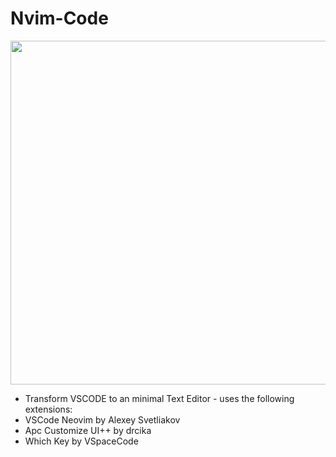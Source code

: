 # Nvim-Code
<kbd align="center">
<img src="https://github.com/livghit/nvim-vscode/assets/108449432/77040f7a-a35e-4804-8ebf-ff8abda4c5f2" width="550" />
</kbd>

- Transform VSCODE to an minimal Text Editor -
  uses the following extensions:
- VSCode Neovim by Alexey Svetliakov
- Apc Customize UI++ by drcika
- Which Key by VSpaceCode
